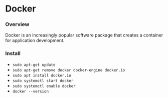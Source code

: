 # Docker

### Overview
Docker is an increasingly popular software package that creates a container for application development.

### Install
+ `sudo apt-get update`
+ `sudo apt-get remove docker docker-engine docker.io`
+ `sudo apt install docker.io`
+ `sudo systemctl start docker`
+ `sudo systemctl enable docker`
+ `docker --version`